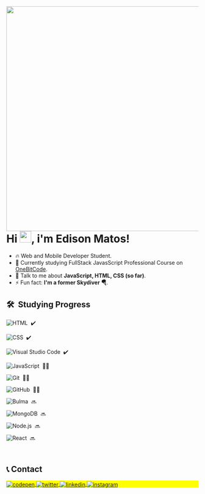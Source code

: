<!--
<p align="left"> <img src="https://komarev.com/ghpvc/?username=maykbrito&color=yellow" alt="Profile views" /> </p>
-->
<img align="right" height="590em" src="https://raw.githubusercontent.com/gist/EdisonMatos/30b0caded5a41fc479dc9faa7e835980/raw/cb8391322b8bc0d528490928ee9a7c6db8a3f287/githubcard.svg"/>


<h1 align="left">Hi <img src="https://raw.githubusercontent.com/kaueMarques/kaueMarques/master/hi.gif" height="30px">, i'm Edison Matos!</h1>

- 🔥 Web and Mobile Developer Student.
- 🔭 Currently studying FullStack JavasScript Professional Course on [OneBitCode](https://onebitcode.com/lp/).
- 💬 Talk to me about **JavaScript, HTML, CSS (so far)**.
- ⚡ Fun fact: **I'm a former Skydiver 🪂**.

## 🛠 &nbsp;Studying Progress

![HTML](https://img.shields.io/badge/-HTML-05122A?style=flat&logo=HTML5)&nbsp; ✔️

![CSS](https://img.shields.io/badge/-CSS-05122A?style=flat&logo=CSS3&logoColor=1572B6)&nbsp; ✔️

![Visual Studio Code](https://img.shields.io/badge/-Visual%20Studio%20Code-05122A?style=flat&logo=visual-studio-code&logoColor=007ACC)&nbsp; ✔️

![JavaScript](https://img.shields.io/badge/-JavaScript-05122A?style=flat&logo=javascript)&nbsp; 👨‍💻

![Git](https://img.shields.io/badge/-Git-05122A?style=flat&logo=git)&nbsp; 👨‍💻

![GitHub](https://img.shields.io/badge/-GitHub-05122A?style=flat&logo=github)&nbsp; 👨‍💻

![Bulma](https://img.shields.io/badge/-bulma-05122A?style=flat&logo=bulma&logoColor=1572B6)&nbsp; 🔜

![MongoDB](https://img.shields.io/badge/-mongo-05122A?style=flat&logo=mongoDB&logoColor=1572B6)&nbsp; 🔜

![Node.js](https://img.shields.io/badge/-Node.js-05122A?style=flat&logo=node.js)&nbsp; 🔜

![React](https://img.shields.io/badge/-React-05122A?style=flat&logo=react)&nbsp; 🔜




<br>

<!--
## ⚙️ &nbsp;GitHub Analytics
<p align="left">
<img width="530em" src="https://github-readme-stats.vercel.app/api?username=EdisonMatos&show_icons=true&theme=vision-friendly-dark" alt="Edison's stats"/>
<img width="530em" src="https://github-readme-stats.vercel.app/api/top-langs/?username=EdisonMatos&layout=compact&theme=vision-friendly-dark" alt="Edison's most languages"/>
</p>
-->


## 📞 Contact

<p align="left" style="background:yellow">
<a href="https://codepen.io/Edisss" target="_blank">
  <img align="center" src="https://img.shields.io/badge/-edisonMatos-05122A?style=flat&logo=codepen" alt="codepen"/>
</a>
<a href="https://twitter.com/edisonmatos33" target="_blank">
  <img align="center" src="https://img.shields.io/badge/-edisonMatos-05122A?style=flat&logo=twitter" alt="twitter"/>  
</a>
<a href="https://www.linkedin.com/in/edison-matoss" target="_blank">
  <img align="center" src="https://img.shields.io/badge/-edisonMatos-05122A?style=flat&logo=linkedin" alt="linkedin"/>
</a>
<a href="https://www.instagram.com/edison_matoss/" target="_blank">
 <img align="center" src="https://img.shields.io/badge/-edisonMatos-05122A?style=flat&logo=instagram" alt="instagram"/>
</a>

<br>
  
<!--
<br><br>
<img width="490em" src="https://github-readme-twitter-gazf.vercel.app/api?id=edisonmatos33&layout=wide&show_reply=off&show_retweet=off" />


**maykbrito/maykbrito** is a ✨ _special_ ✨ repository because its `README.md` (this file) appears on your GitHub profile.

Here are some ideas to get you started:

- 🔭 I’m currently working on ...
- 🌱 I’m currently learning ...
- 👯 I’m looking to collaborate on ...
- 🤔 I’m looking for help with ...
- 💬 Ask me about ...
- 📫 How to reach me: ...
- 😄 Pronouns: ...
- ⚡ Fun fact: ...
-->
